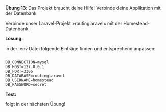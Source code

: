 
**Übung 13**: Das Projekt braucht deine Hilfe! Verbinde deine Applikation mit der Datenbank

Verbinde unser Laravel-Projekt »routinglaravel« mit der Homestead-Datenbank. 



**Lösung:**

in der .env Datei folgende Einträge finden und entsprechend anpassen:



```

DB_CONNECTION=mysql
DB_HOST=127.0.0.1
DB_PORT=3306
DB_DATABASE=routinglaravel
DB_USERNAME=homestead
DB_PASSWORD=secret

```


**Test:**

folgt in der nächsten Übung!


